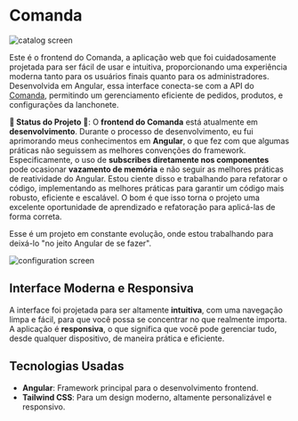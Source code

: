 # Comanda

![catalog screen](https://i.ibb.co/4Z4Ffjr/catalog-apresenta-o.png)

Este é o frontend do Comanda, a aplicação web que foi cuidadosamente projetada para ser fácil de usar e intuitiva, proporcionando uma experiência moderna tanto para os usuários finais quanto para os administradores. Desenvolvida em Angular, essa interface conecta-se com a API do [Comanda](github.com/https-richardy/comanda.webapi), permitindo um gerenciamento eficiente de pedidos, produtos, e configurações da lanchonete.

**🚧 Status do Projeto 🚧**: O **frontend do Comanda** está atualmente em **desenvolvimento**. Durante o processo de desenvolvimento, eu fui aprimorando meus conhecimentos em **Angular**, o que fez com que algumas práticas não seguissem as melhores convenções do framework. Especificamente, o uso de **subscribes diretamente nos componentes** pode ocasionar **vazamento de memória** e não seguir as melhores práticas de reatividade do Angular. Estou ciente disso e trabalhando para refatorar o código, implementando as melhores práticas para garantir um código mais robusto, eficiente e escalável. O bom é que isso torna o projeto uma excelente oportunidade de aprendizado e refatoração para aplicá-las de forma correta.

Esse é um projeto em constante evolução, onde estou trabalhando para deixá-lo "no jeito Angular de se fazer".

![configuration screen](https://i.ibb.co/SyWtqY1/comanda-configus.png)

## Interface Moderna e Responsiva

A interface foi projetada para ser altamente **intuitiva**, com uma navegação limpa e fácil, para que você possa se concentrar no que realmente importa. A aplicação é **responsiva**, o que significa que você pode gerenciar tudo, desde qualquer dispositivo, de maneira prática e eficiente.

## Tecnologias Usadas

- **Angular**: Framework principal para o desenvolvimento frontend.
- **Tailwind CSS**: Para um design moderno, altamente personalizável e responsivo.